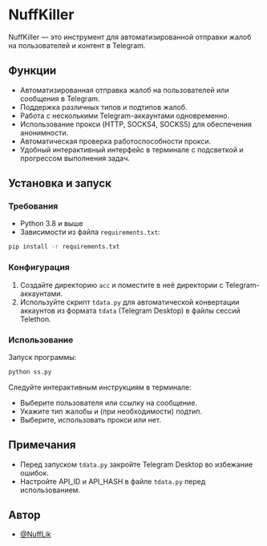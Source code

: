 # NuffKiller

NuffKiller — это инструмент для автоматизированной отправки жалоб на пользователей и контент в Telegram.

## Функции

- Автоматизированная отправка жалоб на пользователей или сообщения в Telegram.
- Поддержка различных типов и подтипов жалоб.
- Работа с несколькими Telegram-аккаунтами одновременно.
- Использование прокси (HTTP, SOCKS4, SOCKS5) для обеспечения анонимности.
- Автоматическая проверка работоспособности прокси.
- Удобный интерактивный интерфейс в терминале с подсветкой и прогрессом выполнения задач.

## Установка и запуск

### Требования
- Python 3.8 и выше
- Зависимости из файла `requirements.txt`:

```bash
pip install -r requirements.txt
```

### Конфигурация
1. Создайте директорию `acc` и поместите в неё директории с Telegram-аккаунтами.
2. Используйте скрипт `tdata.py` для автоматической конвертации аккаунтов из формата `tdata` (Telegram Desktop) в файлы сессий Telethon.

### Использование
Запуск программы:

```bash
python ss.py
```

Следуйте интерактивным инструкциям в терминале:
- Выберите пользователя или ссылку на сообщение.
- Укажите тип жалобы и (при необходимости) подтип.
- Выберите, использовать прокси или нет.

## Примечания
- Перед запуском `tdata.py` закройте Telegram Desktop во избежание ошибок.
- Настройте API_ID и API_HASH в файле `tdata.py` перед использованием.

## Автор
- [@NuffLik](https://t.me/NuffLik)


